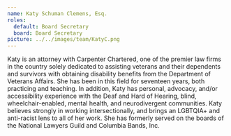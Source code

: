 ```yaml
---
name: Katy Schuman Clemens, Esq.
roles:
  default: Board Secretary
  board: Board Secretary
picture: ../../images/team/KatyC.png
---
```


Katy is an attorney with Carpenter Chartered, one of the premier law firms in the country solely dedicated to assisting veterans and their dependents and survivors with obtaining disability benefits from the Department of Veterans Affairs. She has been in this field for seventeen years, both practicing and teaching. In addition, Katy has personal, advocacy, and/or accessibility experience with the Deaf and Hard of Hearing, blind, wheelchair-enabled, mental health, and neurodivergent communities. Katy believes strongly in working intersectionally, and brings an LGBTQIA+ and anti-racist lens to all of her work. She has formerly served on the boards of the National Lawyers Guild and Columbia Bands, Inc.
